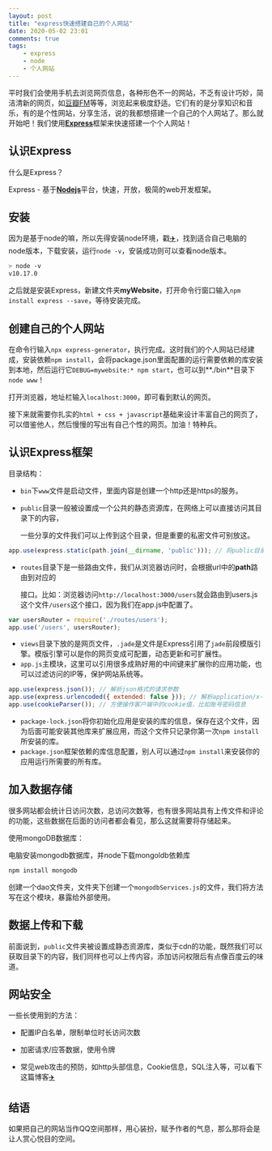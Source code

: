 ```yaml
---
layout: post
title: "express快速搭建自己的个人网站"
date: 2020-05-02 23:01
comments: true
tags: 
    - express
    - node
    - 个人网站
---
```


​	平时我们会使用手机去浏览网页信息，各种形色不一的网站，不乏有设计巧妙，简洁清新的网页，如[豆瓣FM](https://douban.fm/)等等，浏览起来极度舒适。它们有的是分享知识和音乐，有的是个性网站，分享生活，说的我都想搭建一个自己的个人网站了。那么就开始吧！我们使用[**Express**](https://www.expressjs.com.cn/)框架来快速搭建一个个人网站！

## 认识Express

什么是Express？

Express - 基于[**Nodejs**](https://nodejs.org/en/)平台，快速，开放，极简的web开发框架。

## 安装

因为是基于node的嘛，所以先得安装node环境，戳[✈️](https://nodejs.org/en/)，找到适合自己电脑的node版本，下载安装，运行`node -v`，安装成功则可以查看node版本。

```bash
> node -v
v10.17.0
```

之后就是安装Express，新建文件夹**myWebsite**，打开命令行窗口输入`npm install express --save`，等待安装完成。

## 创建自己的个人网站

在命令行输入`npx express-generator`，执行完成。这时我们的个人网站已经建成，安装依赖`npm install`，会将package.json里面配置的运行需要依赖的库安装到本地，然后运行它`DEBUG=mywebsite:* npm start`，也可以到**./bin**目录下`node www`！

打开浏览器，地址栏输入`localhost:3000`，即可看到默认的网页。

接下来就需要你扎实的`html + css + javascript`基础来设计丰富自己的网页了，可以借鉴他人，然后慢慢的写出有自己个性的网页。加油！特种兵。

## 认识Express框架

目录结构：

* `bin`下`www`文件是启动文件，里面内容是创建一个http还是https的服务。

* `public`目录一般被设置成一个公共的静态资源库，在网络上可以直接访问其目录下的内容，

  一些分享的文件我们可以上传到这个目录，但是重要的私密文件可别放这。

```javascript
app.use(express.static(path.join(__dirname, 'public'))); // 将public目录设置为静态资源文件夹
```

* `routes`目录下是一些路由文件，我们从浏览器访问时，会根据url中的**path**路由到对应的

  接口。比如：浏览器访问`http://localhost:3000/users`就会路由到users.js这个文件`/users`这个接口，因为我们在app.js中配置了。

```javascript
var usersRouter = require('./routes/users');
app.use('/users', usersRouter);
```

* `views`目录下放的是网页文件，`.jade`是文件是Express引用了`jade`前段模版引擎。模版引擎可以是你的网页变成可配置，动态更新和可扩展性。
* `app.js`主模块，这里可以引用很多成熟好用的中间键来扩展你的应用功能，也可以过滤访问的IP等，保护网站系统等。

```javascript
app.use(express.json()); // 解析json格式的请求参数
app.use(express.urlencoded({ extended: false })); // 解析application/x-www-form-urlencode的请求参数
app.use(cookieParser()); // 方便操作客户端中的cookie值，比如账号密码信息
```

* `package-lock.json`将你初始化应用是安装的库的信息，保存在这个文件，因为后面可能安装其他库来扩展应用，而这个文件只记录你第一次`npm install`所安装的库。
* `package.json`框架依赖的库信息配置，别人可以通过`npm install`来安装你的应用运行所需要的所有库。

## 加入数据存储

很多网站都会统计日访问次数，总访问次数等，也有很多网站具有上传文件和评论的功能，这些数据在后面的访问者都会看见，那么这就需要将存储起来。

使用mongoDB数据库：

电脑安装mongodb数据库，并node下载mongoldb依赖库

```bash
npm install mongodb
```

创建一个dao文件夹，文件夹下创建一个`mongodbServices.js`的文件，我们将方法写在这个模块，暴露给外部使用。

## 数据上传和下载

前面说到，`public`文件夹被设置成静态资源库，类似于cdn的功能，既然我们可以获取目录下的内容，我们同样也可以上传内容，添加访问权限后有点像百度云的味道。



## 网站安全

一些长使用到的方法：

* 配置IP白名单，限制单位时长访问次数

* 加密请求/应答数据，使用令牌
* 常见web攻击的预防，如http头部信息，Cookie信息，SQL注入等，可以看下这篇博客[✈️](https://www.cnblogs.com/qingmingsang/articles/10397870.html)

## 结语

如果把自己的网站当作QQ空间那样，用心装扮，赋予作者的气息，那么那将会是让人赏心悦目的空间。
